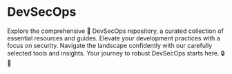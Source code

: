 # DevSecOps
Explore the comprehensive 🚀 DevSecOps repository, a curated collection of essential resources and guides. Elevate your development practices with a focus on security. Navigate the landscape confidently with our carefully selected tools and insights. Your journey to robust DevSecOps starts here. 🔒🔧
